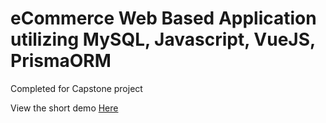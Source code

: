 # eCommerce Web Based Application utilizing MySQL, Javascript, VueJS, PrismaORM

Completed for Capstone project

View the short demo [Here](https://vimeo.com/732822257)
